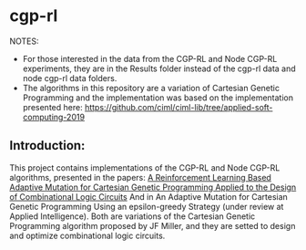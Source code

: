 # cgp-rl
NOTES: 
* For those interested in the data from the CGP-RL and Node CGP-RL experiments, they are in the Results folder instead of the cgp-rl data and node cgp-rl data folders.
* The algorithms in this repository are a variation of Cartesian Genetic Programming and the implementation was based on the implementation presented here: https://github.com/ciml/ciml-lib/tree/applied-soft-computing-2019

## Introduction:

This project contains implementations of the CGP-RL and Node CGP-RL algorithms, presented in the papers: [A Reinforcement Learning Based Adaptive Mutation for Cartesian Genetic Programming Applied to the Design of Combinational Logic Circuits](https://link.springer.com/chapter/10.1007/978-3-030-61380-8_2) And in An Adaptive Mutation for Cartesian Genetic Programming Using an epsilon-greedy Strategy (under review at Applied Intelligence). Both are variations of the Cartesian Genetic Programming algorithm proposed by JF Miller, and they are setted to design and optimize combinational logic circuits.


